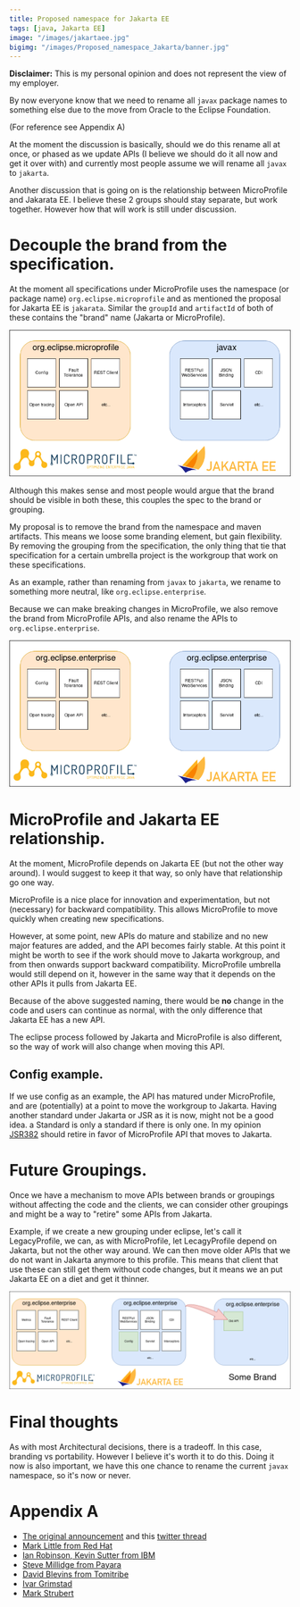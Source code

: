 ```yaml
---
title: Proposed namespace for Jakarta EE
tags: [java, Jakarta EE]
image: "/images/jakartaee.jpg"
bigimg: "/images/Proposed_namespace_Jakarta/banner.jpg"
---
```


**Disclaimer:** This is my personal opinion and does not represent the view of my employer.

By now everyone know that we need to rename all `javax` package names to something else due to the move from Oracle to the Eclipse Foundation.

(For reference see Appendix A)

At the moment the discussion is basically, should we do this rename all at once, or phased as we update APIs (I believe we should do it all now and get it over with) and currently most people assume 
we will rename all `javax` to `jakarta`. 

Another discussion that is going on is the relationship between MicroProfile and Jakarata EE. I believe these 2 groups should stay separate, but work together. However how that will work is still under discussion.

# Decouple the brand from the specification.

At the moment all specifications under MicroProfile uses the namespace (or package name) `org.eclipse.microprofile` and as mentioned the proposal for Jakarta EE is `jakarata`.
Similar the `groupId` and `artifactId` of both of these contains the "brand" name (Jakarta or MicroProfile).

![curent](/images/Proposed_namespace_Jakarta/current.png)

Although this makes sense and most people would argue that the brand should be visible in both these, this couples the spec to the brand or grouping.

My proposal is to remove the brand from the namespace and maven artifacts. This means we loose some branding element, but gain flexibility. 
By removing the grouping from the specification, the only thing that tie that specification for a certain umbrella project is the workgroup that work on these specifications.

As an example, rather than renaming from `javax` to `jakarta`, we rename to something more neutral, like `org.eclipse.enterprise`.

Because we can make breaking changes in MicroProfile, we also remove the brand from MicroProfile APIs, and also rename the APIs to `org.eclipse.enterprise`.

![curent](/images/Proposed_namespace_Jakarta/proposed.png)

# MicroProfile and Jakarta EE relationship.

At the moment, MicroProfile depends on Jakarta EE (but not the other way around). I would suggest to keep it that way, so only have that relationship go one way.

MicroProfile is a nice place for innovation and experimentation, but not (necessary) for backward compatibility. This allows MicroProfile to move quickly when 
creating new specifications.

However, at some point, new APIs do mature and stabilize and no new major features are added, and the API becomes fairly stable. 
At this point it might be worth to see if the work should move to Jakarta workgroup, and from then onwards support backward compatibility. 
MicroProfile umbrella would still depend on it, however in the same way that it depends on the other APIs it pulls from Jakarta EE.

Because of the above suggested naming, there would be **no** change in the code and users can continue as normal, with the only difference that Jakarta EE has a new API.

The eclipse process followed by Jakarta and MicroProfile is also different, so the way of work will also change when moving this API. 

## Config example.

If we use config as an example, the API has matured under MicroProfile, and are (potentially) at a point to move the workgroup to Jakarta. Having another standard under Jakarta or JSR
as it is now, might not be a good idea. a Standard is only a standard if there is only one. In my opinion [JSR382](https://github.com/eclipse/ConfigJSR) should retire in favor of MicroProfile API that moves to Jakarta.

# Future Groupings.

Once we have a mechanism to move APIs between brands or groupings without affecting the code and the clients, we can consider other groupings and might be a way to "retire" some APIs from Jakarta.

Example, if we create a new grouping under eclipse, let's call it LegacyProfile, we can, as with MicroProfile, let LecagyProfile depend on Jakarta, but not the other way around. We can then move older APIs that we do 
not want in Jakarta anymore to this profile. This means that client that use these can still get them without code changes, but it means we an put Jakarta EE on a diet and get it thinner.

![curent](/images/Proposed_namespace_Jakarta/legacy.png)


# Final thoughts

As with most Architectural decisions, there is a tradeoff. In this case, branding vs portability. However I believe it's worth it to do this. 
Doing it now is also important, we have this one chance to rename the current `javax` namespace, so it's now or never.

# Appendix A  

* [The original announcement](https://eclipse-foundation.blog/2019/05/03/jakarta-ee-java-trademarks/) and this [twitter thread](https://twitter.com/mmilinkov/status/1125213654775889921?s=19)
* [Mark Little from Red Hat](https://markclittle.blogspot.com/2019/05/to-enterprise-java-and-beyond-personal.html?m=1)
* [Ian Robinson, Kevin Sutter from IBM](https://developer.ibm.com/announcements/jakarta-ee-has-landed/?hss_channel=tw-939323243076259842)
* [Steve Millidge from Payara](https://blog.payara.fish/jakarta-ee-8-and-beyond?utm_content=90822134&utm_medium=social&utm_source=twitter&hss_channel=tw-2599580401)
* [David Blevins from Tomitribe](https://www.tomitribe.com/blog/jakarta-ee-a-new-hope/)
* [Ivar Grimstad](https://www.agilejava.eu/2019/05/05/jakarta-going-forward/)
* [Mark Strubert](https://struberg.wordpress.com/2019/05/06/the-way-forward-for-jakartaee-packages/)

